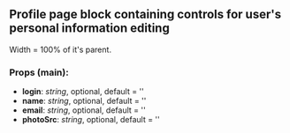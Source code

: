 ## **Profile page block containing controls for user's personal information editing**

Width = 100% of it's parent.

### Props (main):
* **login**: _string_, optional, default = ''
* **name**: _string_, optional, default = ''
* **email**: _string_, optional, default = ''
* **photoSrc**: _string_, optional, default = ''

